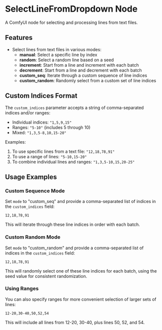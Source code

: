 # SelectLineFromDropdown Node

A ComfyUI node for selecting and processing lines from text files.

## Features

- Select lines from text files in various modes:
  - **manual**: Select a specific line by index
  - **random**: Select a random line based on a seed
  - **increment**: Start from a line and increment with each batch
  - **decrement**: Start from a line and decrement with each batch
  - **custom_seq**: Iterate through a custom sequence of line indices
  - **custom_random**: Randomly select from a custom set of line indices

## Custom Indices Format

The `custom_indices` parameter accepts a string of comma-separated indices and/or ranges:

- Individual indices: `"1,5,9,15"`
- Ranges: `"5-10"` (includes 5 through 10)
- Mixed: `"1,3,5-8,10,15-20"`

Examples:

1. To use specific lines from a text file: `"12,18,78,91"`
2. To use a range of lines: `"5-10,15-20"`
3. To combine individual lines and ranges: `"1,3,5-10,15,20-25"`

## Usage Examples

### Custom Sequence Mode

Set `mode` to "custom_seq" and provide a comma-separated list of indices in the `custom_indices` field:

```
12,18,78,91
```

This will iterate through these line indices in order with each batch.

### Custom Random Mode

Set `mode` to "custom_random" and provide a comma-separated list of indices in the `custom_indices` field:

```
12,18,78,91
```

This will randomly select one of these line indices for each batch, using the seed value for consistent randomization.

### Using Ranges

You can also specify ranges for more convenient selection of larger sets of lines:

```
12-20,30-40,50,52,54
```

This will include all lines from 12-20, 30-40, plus lines 50, 52, and 54.
